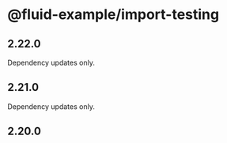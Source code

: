# @fluid-example/import-testing

## 2.22.0

Dependency updates only.

## 2.21.0

Dependency updates only.

## 2.20.0
